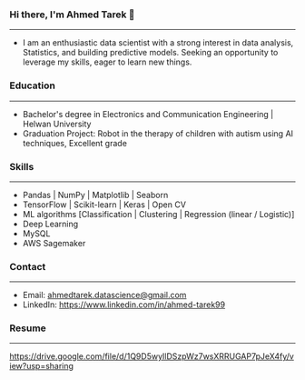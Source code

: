 ### Hi there, I'm Ahmed Tarek 👋
-----
- I am an enthusiastic data scientist with a strong interest in data analysis, Statistics, and building predictive models. Seeking an opportunity to leverage my skills, eager to learn new things.

### Education
------
- Bachelor's degree in Electronics and Communication Engineering | Helwan University
- Graduation Project: Robot in the therapy of children with autism using AI techniques, Excellent grade

### Skills
-----
- Pandas | NumPy | Matplotlib | Seaborn
- TensorFlow | Scikit-learn | Keras | Open CV
- ML algorithms [Classification | Clustering | Regression (linear / Logistic)]
- Deep Learning
- MySQL 
- AWS Sagemaker

### Contact
------
- Email: ahmedtarek.datascience@gmail.com
- LinkedIn: https://www.linkedin.com/in/ahmed-tarek99

### Resume
-----
https://drive.google.com/file/d/1Q9D5wyIlDSzpWz7wsXRRUGAP7pJeX4fy/view?usp=sharing
<!--
**AhmedTarek1999/AhmedTarek1999** is a ✨ _special_ ✨ repository because its `README.md` (this file) appears on your GitHub profile.

Here are some ideas to get you started:

- 🔭 I’m currently working on .
- 🌱 I’m currently learning ...
- 👯 I’m looking to collaborate on ...
- 🤔 I’m looking for help with ...
- 💬 Ask me about ...
- 📫 How to reach me: ...
- 😄 Pronouns: ...
- ⚡ Fun fact: ...
-->
